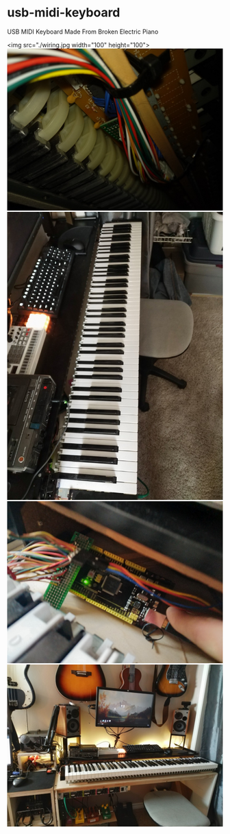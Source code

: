 # usb-midi-keyboard
USB MIDI Keyboard Made From Broken Electric Piano

<img src="./wiring.jpg width="100" height="100">
![](wiring.jpg)
![](piano.jpg)
![](arduinopic.jpg)
![](deskpic.jpg)
